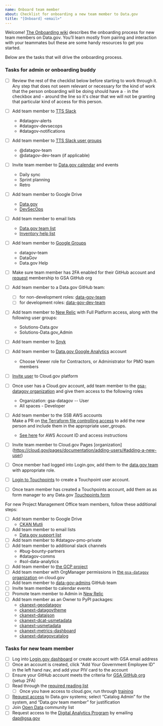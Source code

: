 ```yaml
---
name: Onboard team member
about: Checklist for onboarding a new team member to Data.gov
title: "[Onboard] <email>"
---
```

Welcome! [The Onboarding wiki](https://github.com/gsa/data.gov/wiki/Onboarding-Offboarding) describes the onboarding process for new team members on Data.gov. You’ll learn mostly from pairing and interaction with your teammates but these are some handy resources to get you started.

Below are the tasks that will drive the onboarding process.

### Tasks for admin or onboarding buddy

- [ ] Review the rest of the checklist below before starting to work through it. Any step that does not seem relevant or necessary for the kind of work that the person onboarding will be doing should have a `-` in the checkbox and `~` around the line so it's clear that we will not be granting that particular kind of access for this person.
- [ ] Add team member to [TTS Slack](https://handbook.18f.gov/slack/#tts-staff)
  - #datagov-alerts
  - #datagov-devsecops
  - #datagov-notifications
- [ ] Add team member to [TTS Slack user groups](https://slack.com/help/articles/212906697-Create-a-user-group#edit-a-user-group)
  - @datagov-team
  - @datagov-dev-team (if applicable)
- [ ] Invite team member to [Data.gov calendar](https://calendar.google.com/calendar/r/settings/calendar/Z3NhLmdvdl9zcjZ0NG52YjRhOTNjNnNzdHRxYXAzbjZtMEBncm91cC5jYWxlbmRhci5nb29nbGUuY29t) and events
  - Daily sync
  - Sprint planning
  - Retro
- [ ] Add team member to Google Drive
  - [Data.gov](https://drive.google.com/drive/folders/0AMRwhrSyJ5R4Uk9PVA)
  - [DevSecOps](https://drive.google.com/drive/folders/1Ac1dUmzTLTsDv8A8TSyLzrXo1a7hm4NF)
- [ ] Add team member to email lists
  - [Data.gov team list](https://groups.google.com/a/gsa.gov/forum/#!forum/datagovhelp)
  - [Inventory help list](https://groups.google.com/a/gsa.gov/forum/#!forum/inventory-help)
- [ ] Add team member to [Google Groups](https://groups.google.com/my-groups)
  - datagov-team
  - DataGov
  - Data.gov Help
- [ ] Make sure team member has 2FA enabled for their GitHub account and [request](https://github.com/GSA/GitHub-Administration/blob/master/README.md#requesting-access-to-the-gsa-organization) membership to GSA GitHub org
- [ ] Add team member to a Data.gov GitHub team:
  - [ ] for non-development roles: [data-gov-team](https://github.com/orgs/GSA/teams/data-gov-team)
  - [ ] for development roles: [data-gov-dev-team](https://github.com/orgs/GSA/teams/data-gov-dev-team)
- [ ] Add team member to [New Relic](https://account.newrelic.com/accounts/1601367/users) with Full Platform access, along with the following user groups:
  - Solutions-Data.gov
  - Solutions-Data.gov_Admin
- [ ] Add team member to [Snyk](https://app.snyk.io/org/data.gov/manage/members)
- [ ] Add team member to [Data.gov Google Analytics](https://analytics.google.com/analytics/web/#/a42145528p381392243/admin/suiteusermanagement/account) account
  - Choose Viewer role for Contractors, or Administrator for PMO team members
- [ ] [Invite user](https://account.fr.cloud.gov/invite) to Cloud.gov platform
- [ ] Once user has a Cloud.gov account, add team member to the [gsa-datagov organization](https://dashboard.fr.cloud.gov/cloud-foundry/2oBn9LBurIXUNpfmtZCQTCHnxUM/organizations/90047c5d-337f-4802-bd48-2149a4265040/users/manage?setByUsername=true) and give them access to the following roles
  - Organization: gsa-datagov -- User
  - All spaces - Developer
- [ ] Add team member to the SSB AWS accounts \
      Make a PR on [the Terraform file controlling access](https://github.com/18F/aws-admin/blob/main/terraform/datagov-iam.tf) to add the new person and include them in the appropriate user_groups.
      
  - [See here](https://docs.google.com/document/d/1mwASz1SDiGcpbeSTTILrliDsUKzg1mjy2u11JmvFW2k/edit?usp=drive_link) for AWS Account ID and access instructions
- [ ] Invite team member to Cloud.gov Pages [organization] (https://cloud.gov/pages/documentation/adding-users/#adding-a-new-user)
- [ ] Once member had logged into Login.gov, add them to the [data.gov team](https://dashboard.int.identitysandbox.gov/teams/174) with appropriate role.
- [ ] [Login to Touchpoints](https://touchpoints.digital.gov/) to create a Touchpoint user account.
- [ ] Once team member has created a Touchpoints account, add them as as form manager to any Data.gov [Touchpoints form](https://touchpoints.app.cloud.gov/)

For new Project Management Office team members, follow these additional steps:

- [ ] Add team member to Google Drive
  - [CKAN Mutli](https://drive.google.com/drive/folders/0ALb0g1S27SJPUk9PVA)
- [ ] Add team member to email lists
  - [Data.gov support list](https://groups.google.com/a/gsa.gov/forum/#!forum/datagov)
- [ ] Add team member to #datagov-pmo-private
- [ ] Add team member to additional slack channels
  - #bug-bounty-partners
  - #datagov-comms
  - #sol-data-analytics
- [ ] Add team member to [the GCP project](https://console.cloud.google.com/iam-admin/iam?project=tts-datagov)
- [ ] Add team member with OrgManager permissions in [the `gsa-datagov` organization](https://dashboard.fr.cloud.gov/cloud-foundry/2oBn9LBurIXUNpfmtZCQTCHnxUM/organizations/90047c5d-337f-4802-bd48-2149a4265040/users) on cloud.gov
- [ ] Add team member to [data-gov-admins](https://github.com/orgs/GSA/teams/data-gov-admin/members) GitHub team
- [ ] Invite team member to calendar events
- [ ] Promote team member to Admin in [New Relic](https://account.newrelic.com/accounts/1601367/users)
- [ ] Add team member as an Owner to PyPI packages:
  - [ckanext-geodatagov](https://pypi.org/project/ckanext-geodatagov)
  - [ckanext-datagovtheme](https://pypi.org/project/ckanext-datagovtheme)
  - [ckanext-datajson](https://pypi.org/project/ckanext-datajson)
  - [ckanext-dcat-usmetadata](https://pypi.org/project/ckanext-dcat-usmetadata)
  - [ckanext-usmetadata](https://pypi.org/project/ckanext-usmetadata)
  - [ckanext-metrics-dashboard](https://pypi.org/project/ckanext-metrics-dashboard)
  - [ckanext-datagovcatalog](https://pypi.org/project/ckanext-datagovcatalog)

### Tasks for new team member

- [ ] Log into [Login.gov dashboard](https://secure.login.gov/) or create account with GSA email address
- [ ] Once an account is created, click "Add Your Government Employee ID" in the left hand nav, and add your PIV card to the account
- [ ] Ensure your GitHub account meets the criteria for [GSA GitHub org](https://github.com/GSA/GitHub-Administration/blob/master/README.md) (setup 2FA)
- [ ] Read through the [required reading list](https://github.com/gsa/data.gov/wiki/Onboarding-Offboarding#required-reading-list)
  - [ ] Once you have access to cloud.gov, run through [training](https://github.com/gsa/data.gov/wiki/cloud.gov#onboarding-training)
- [ ] [Request access](https://docs.google.com/forms/d/e/1FAIpQLSetStmwqrbMWDz_WIlh1trjhP0PFCjKXHzshsJveYmtIvlG2Q/viewform) to Data.gov systems; select “Catalog Admin” for the system, and “Data.gov team member” for justification
- [ ] Join [Open Data](https://digital.gov/communities/open-data/) community list
- [ ] Request access to the [Digital Analytics Program](https://digital.gov/guides/dap/gaining-access-to-dap-data/) by emailing dap@gsa.gov
